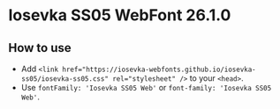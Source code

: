 # Iosevka SS05 WebFont 26.1.0

## How to use

- Add `<link href="https://iosevka-webfonts.github.io/iosevka-ss05/iosevka-ss05.css" rel="stylesheet" />` to your `<head>`.
- Use `fontFamily: 'Iosevka SS05 Web'` or `font-family: 'Iosevka SS05 Web'`.
